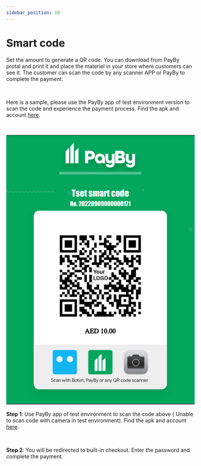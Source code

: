 ```yaml
---
sidebar_position: 10
---
```


# Smart code

Set the amount to generate a QR code. You can download from PayBy protal and print it and place the materiel in your store where customers can see it. The customer can scan the code by any scanner APP or PayBy to complete the payment.

<br/>

Here is a sample, please use the PayBy app of test environment version to scan the code and experience the payment process. Find the apk and account [here](/docs/testaccount).

<br/>

![1](./pic/smartcode.png)

**Step 1**: Use PayBy app of test environment to scan the code above ( Unable to scan code with camera in test environment). Find the apk and account [here](/docs/testaccount).

<br/>

**Step 2**: You will be redirected to built-in checkout. Enter the password and complete the payment.

<br/>





